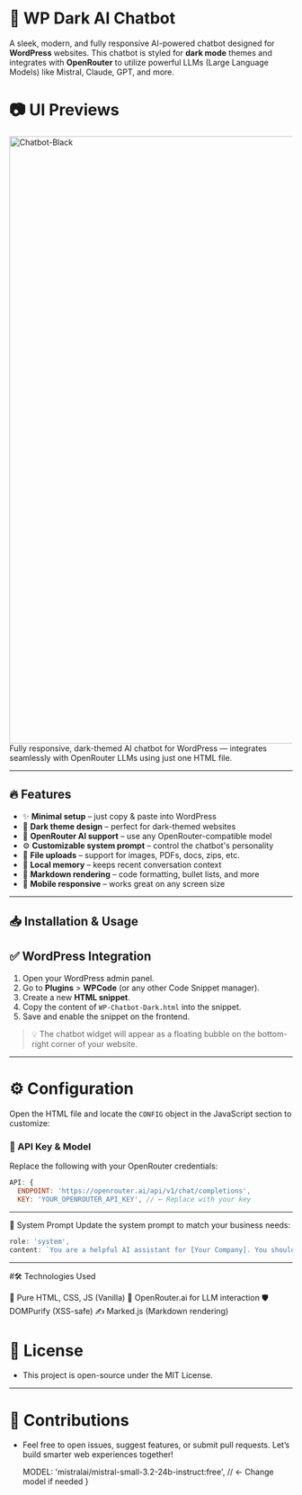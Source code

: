 # 🧠 WP Dark AI Chatbot

A sleek, modern, and fully responsive AI-powered chatbot designed for **WordPress** websites. This chatbot is styled for **dark mode** themes and integrates with **OpenRouter** to utilize powerful LLMs (Large Language Models) like Mistral, Claude, GPT, and more.

# 📷 UI Previews
<img width="1920" height="1080" alt="Chatbot-Black" src="https://github.com/user-attachments/assets/a050ef27-dac6-4bab-b4e6-5fe7995c1403" />
Fully responsive, dark-themed AI chatbot for WordPress — integrates seamlessly with OpenRouter LLMs using just one HTML file.


---

## 🔥 Features

- ✨ **Minimal setup** – just copy & paste into WordPress
- 🎨 **Dark theme design** – perfect for dark-themed websites
- 🤖 **OpenRouter AI support** – use any OpenRouter-compatible model
- ⚙️ **Customizable system prompt** – control the chatbot's personality
- 📁 **File uploads** – support for images, PDFs, docs, zips, etc.
- 💾 **Local memory** – keeps recent conversation context
- 📝 **Markdown rendering** – code formatting, bullet lists, and more
- 📱 **Mobile responsive** – works great on any screen size

---

## 📥 Installation & Usage

## ✅ WordPress Integration

1. Open your WordPress admin panel.
2. Go to **Plugins** > **WPCode** (or any other Code Snippet manager).
3. Create a new **HTML snippet**.
4. Copy the content of `WP-Chatbot-Dark.html` into the snippet.
5. Save and enable the snippet on the frontend.

> 💡 The chatbot widget will appear as a floating bubble on the bottom-right corner of your website.

---

# ⚙️ Configuration

Open the HTML file and locate the `CONFIG` object in the JavaScript section to customize:

### 🔐 API Key & Model

Replace the following with your OpenRouter credentials:

```javascript
API: {
  ENDPOINT: 'https://openrouter.ai/api/v1/chat/completions',
  KEY: 'YOUR_OPENROUTER_API_KEY', // ← Replace with your key
```
-------------------------------------------------------------
🧠 System Prompt
Update the system prompt to match your business needs:
```javascript
role: 'system',
content: `You are a helpful AI assistant for [Your Company]. You should...`
```
-------------------------------------------------------

#🛠 Technologies Used

📄 Pure HTML, CSS, JS (Vanilla)
🧠 OpenRouter.ai for LLM interaction
🛡️ DOMPurify (XSS-safe)
✍️ Marked.js (Markdown rendering)

# 📜 License

- This project is open-source under the MIT License.

--------------------------------------------------------------

# 🤝 Contributions

- Feel free to open issues, suggest features, or submit pull requests. Let’s build smarter web experiences together!


  MODEL: 'mistralai/mistral-small-3.2-24b-instruct:free', // ← Change model if needed
}
